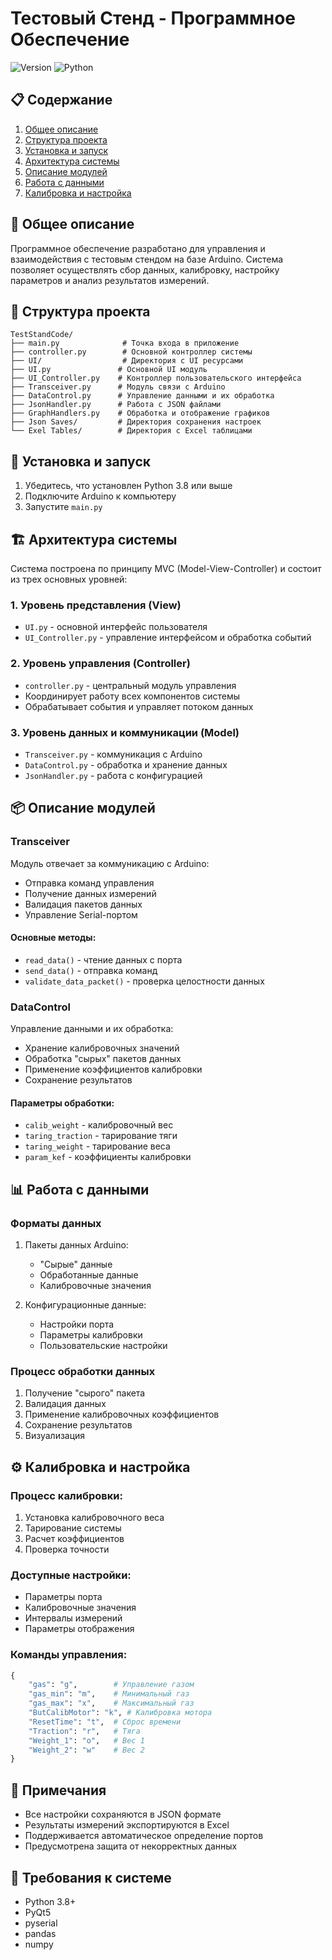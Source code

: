 # Тестовый Стенд - Программное Обеспечение

![Version](https://img.shields.io/badge/version-1.0.0-blue.svg)
![Python](https://img.shields.io/badge/python-3.8+-green.svg)

## 📋 Содержание
1. [Общее описание](#общее-описание)
2. [Структура проекта](#структура-проекта)
3. [Установка и запуск](#установка-и-запуск)
4. [Архитектура системы](#архитектура-системы)
5. [Описание модулей](#описание-модулей)
6. [Работа с данными](#работа-с-данными)
7. [Калибровка и настройка](#калибровка-и-настройка)

## 🎯 Общее описание
Программное обеспечение разработано для управления и взаимодействия с тестовым стендом на базе Arduino. Система позволяет осуществлять сбор данных, калибровку, настройку параметров и анализ результатов измерений.

## 📁 Структура проекта
```
TestStandCode/
├── main.py              # Точка входа в приложение
├── controller.py        # Основной контроллер системы
├── UI/                  # Директория с UI ресурсами
├── UI.py               # Основной UI модуль
├── UI_Controller.py    # Контроллер пользовательского интерфейса
├── Transceiver.py      # Модуль связи с Arduino
├── DataControl.py      # Управление данными и их обработка
├── JsonHandler.py      # Работа с JSON файлами
├── GraphHandlers.py    # Обработка и отображение графиков
├── Json Saves/         # Директория сохранения настроек
└── Exel Tables/        # Директория с Excel таблицами
```

## 🚀 Установка и запуск
1. Убедитесь, что установлен Python 3.8 или выше
2. Подключите Arduino к компьютеру
3. Запустите `main.py`

## 🏗 Архитектура системы
Система построена по принципу MVC (Model-View-Controller) и состоит из трех основных уровней:

### 1. Уровень представления (View)
- `UI.py` - основной интерфейс пользователя
- `UI_Controller.py` - управление интерфейсом и обработка событий

### 2. Уровень управления (Controller)
- `controller.py` - центральный модуль управления
- Координирует работу всех компонентов системы
- Обрабатывает события и управляет потоком данных

### 3. Уровень данных и коммуникации (Model)
- `Transceiver.py` - коммуникация с Arduino
- `DataControl.py` - обработка и хранение данных
- `JsonHandler.py` - работа с конфигурацией

## 📦 Описание модулей

### Transceiver
Модуль отвечает за коммуникацию с Arduino:
- Отправка команд управления
- Получение данных измерений
- Валидация пакетов данных
- Управление Serial-портом

#### Основные методы:
- `read_data()` - чтение данных с порта
- `send_data()` - отправка команд
- `validate_data_packet()` - проверка целостности данных

### DataControl
Управление данными и их обработка:
- Хранение калибровочных значений
- Обработка "сырых" пакетов данных
- Применение коэффициентов калибровки
- Сохранение результатов

#### Параметры обработки:
- `calib_weight` - калибровочный вес
- `taring_traction` - тарирование тяги
- `taring_weight` - тарирование веса
- `param_kef` - коэффициенты калибровки

## 📊 Работа с данными

### Форматы данных
1. Пакеты данных Arduino:
   - "Сырые" данные
   - Обработанные данные
   - Калибровочные значения

2. Конфигурационные данные:
   - Настройки порта
   - Параметры калибровки
   - Пользовательские настройки

### Процесс обработки данных
1. Получение "сырого" пакета
2. Валидация данных
3. Применение калибровочных коэффициентов
4. Сохранение результатов
5. Визуализация

## ⚙️ Калибровка и настройка

### Процесс калибровки:
1. Установка калибровочного веса
2. Тарирование системы
3. Расчет коэффициентов
4. Проверка точности

### Доступные настройки:
- Параметры порта
- Калибровочные значения
- Интервалы измерений
- Параметры отображения

### Команды управления:
```python
{
    "gas": "g",        # Управление газом
    "gas_min": "m",    # Минимальный газ
    "gas_max": "x",    # Максимальный газ
    "ButCalibMotor": "k", # Калибровка мотора
    "ResetTime": "t",  # Сброс времени
    "Traction": "r",   # Тяга
    "Weight_1": "o",   # Вес 1
    "Weight_2": "w"    # Вес 2
}
```

## 📝 Примечания
- Все настройки сохраняются в JSON формате
- Результаты измерений экспортируются в Excel
- Поддерживается автоматическое определение портов
- Предусмотрена защита от некорректных данных

## 🔧 Требования к системе
- Python 3.8+
- PyQt5
- pyserial
- pandas
- numpy



